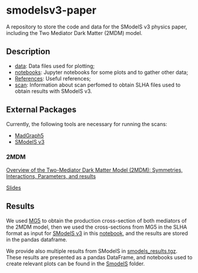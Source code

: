 # smodelsv3-paper

A repository to store the code and data for the SModelS v3 physics paper,
including the Two Mediator Dark Matter (2MDM) model.

## Description

* [data](./data): Data files used for plotting;
* [notebooks](./notebooks): Jupyter notebooks for some plots and  to gather other data;
* [References](./References): Useful references;
* [scan](./scan/): Information about scan perfomed to obtain SLHA files used to obtain results with SModelS v3.

## External Packages

Currently, the following tools are necessary for running the scans:

  * [MadGraph5](https://launchpad.net/mg5amcnlo/)
  * [SModelS v3](https://github.com/SModelS/smodels)

### 2MDM ###

[Overview of the Two-Mediator Dark Matter Model (2MDM): Symmetries, Interactions, Parameters, and results](https://www.overleaf.com/read/xszpmbtnpmhn)

[Slides](https://www.overleaf.com/read/vgwmdhjrzsdm#c9e46c)

## Results
We used [MG5](https://launchpad.net/mg5amcnlo/) to obtain the production cross-section of both mediators of the 2MDM model, then we used the cross-sections from MG5 in the SLHA format as input for [SModelS v3](https://github.com/SModelS/smodels) in this [notebook](./notebooks/SmodelS/getResults.ipynb), and the results are stored in the pandas dataframe.

We provide also multiple results from SModelS in [smodels_results.tgz](./data/smodels_results.tgz). These results are presented as a pandas DataFrame, and notebooks used to create relevant plots can be found in the [SmodelS](./notebooks/SmodelS) folder. 

